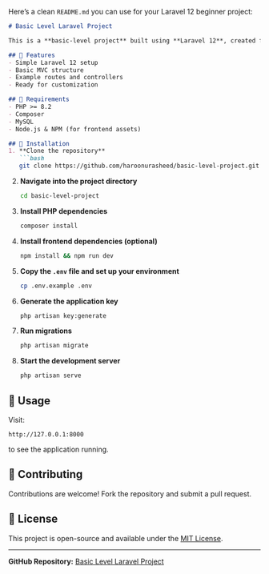 
Here’s a clean `README.md` you can use for your Laravel 12 beginner project:

````markdown
# Basic Level Laravel Project

This is a **basic-level project** built using **Laravel 12**, created for beginners who want to learn the fundamentals of Laravel development.

## 🚀 Features
- Simple Laravel 12 setup
- Basic MVC structure
- Example routes and controllers
- Ready for customization

## 📂 Requirements
- PHP >= 8.2
- Composer
- MySQL 
- Node.js & NPM (for frontend assets)

## 🔧 Installation
1. **Clone the repository**
   ```bash
   git clone https://github.com/haroonurasheed/basic-level-project.git
````

2. **Navigate into the project directory**

   ```bash
   cd basic-level-project
   ```
3. **Install PHP dependencies**

   ```bash
   composer install
   ```
4. **Install frontend dependencies (optional)**

   ```bash
   npm install && npm run dev
   ```
5. **Copy the `.env` file and set up your environment**

   ```bash
   cp .env.example .env
   ```
6. **Generate the application key**

   ```bash
   php artisan key:generate
   ```
7. **Run migrations**

   ```bash
   php artisan migrate
   ```
8. **Start the development server**

   ```bash
   php artisan serve
   ```

## 📖 Usage

Visit:

```
http://127.0.0.1:8000
```

to see the application running.

## 🤝 Contributing

Contributions are welcome! Fork the repository and submit a pull request.

## 📜 License

This project is open-source and available under the [MIT License](LICENSE).

---

**GitHub Repository:** [Basic Level Laravel Project](https://github.com/haroonurasheed/basic-level-project)

